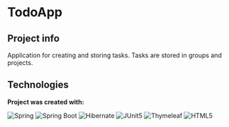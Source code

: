 # TodoApp

## Project info
Application for creating and storing tasks. Tasks are stored in groups and projects.

## Technologies
**Project was created with:**

![Spring](https://img.shields.io/badge/-Spring-6DB33F?logo=spring&logoColor=white&style=flat-square) 
![Spring Boot](https://img.shields.io/badge/-Spring%20boot-6DB33F?logo=spring-boot&logoColor=white&style=flat-square) ![Hibernate](https://img.shields.io/badge/-Hibernate-59666C?logo=hibernate&logoColor=white&style=flat-square) ![JUnit5](https://img.shields.io/badge/-Junit5-25A162?logo=junit5&logoColor=white&style=flat-square) ![Thymeleaf](https://img.shields.io/badge/-Thymeleaf-005F0F?logo=thymeleaf&logoColor=white&style=flat-square) ![HTML5](https://img.shields.io/badge/html5-%23E34F26.svg?style=for-the-badge&logo=html5&logoColor=white&style=flat-square)
